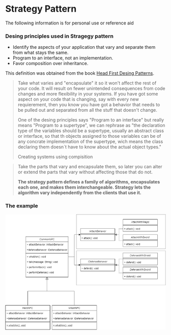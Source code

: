# Strategy Pattern

The following information is for personal use or reference aid

### Desing principles used in Stragegy pattern
* Identify the aspects of your application that vary and separate them from what stays the same.
* Program to an interface, not an implementation.
* Favor composition over inheritance.

This definition was obtained from the book [Head First Desing Patterns](https://www.amazon.com/-/es/Eric-Freeman/dp/0596007124).

>Take what varies and "encapsulate" it so it won't affect the rest of your code. It will result on fewer unintended consequences from code changes and more flexibility in your systems. If you have got some aspect on your code that is changing, say with every new requierement, then you know you have got a behavior that needs to be pulled out and separated from all the stuff that doesn't change.
>
>One of the desing principles says "Program to an interface" but really means "Program to a supertype", we can rephrase as "the declaration type of the variables should be a supertype, usually an abstract class or interface, so that th objects assigned to those variables can be of any concrate implementation of the supertype, wich means the class declaring them doesn´t have to know about the actual object types."
>
>Creating systems using compisition



>Take the parts that vary and encapsulate them, so later you can alter or extend the parts
that vary without affecting those that do not.
>
> **The strategy pattern defines a family of algorithms, encapsulates each one,
and makes them interchangeable. Strategy lets the algorithm vary independently
from the clients that use it.**

 





### The example

![Hero/Villian example](example-strategy-pattern.png)

